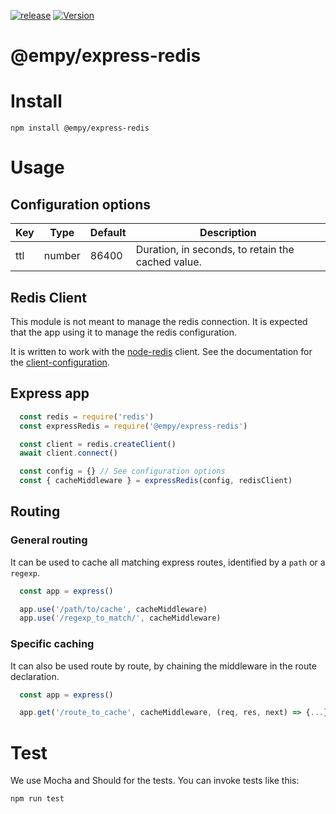 
[![release](https://github.com/dev-aston/express-redis/actions/workflows/release.yml/badge.svg)](https://github.com/dev-aston/express-redis/actions/workflows/release.yml)
[![Version](https://img.shields.io/npm/v/@empy/express-redis.svg)](https://www.npmjs.com/package/@empy/express-redis)

@empy/express-redis
===
# Install

    npm install @empy/express-redis

# Usage

## Configuration options

| Key | Type | Default | Description
| --- | --- | --- | --- |
| ttl | number | 86400 | Duration, in seconds, to retain the cached value.

## Redis Client

This module is not meant to manage the redis connection. It is expected that the app using it to manage the redis configuration.

It is written to work with the [node-redis](https://github.com/redis/node-redis) client. See the documentation for the [client-configuration](https://github.com/redis/node-redis/blob/HEAD/docs/client-configuration.md).

## Express app
```js
  const redis = require('redis')
  const expressRedis = require('@empy/express-redis')

  const client = redis.createClient()
  await client.connect()

  const config = {} // See configuration options
  const { cacheMiddleware } = expressRedis(config, redisClient)

```

## Routing

### General routing

It can be used to cache all matching express routes, identified by a `path` or a `regexp`.

```js
  const app = express()

  app.use('/path/to/cache', cacheMiddleware)
  app.use('/regexp_to_match/', cacheMiddleware)
```

### Specific caching

It can also be used route by route, by chaining the middleware in the route declaration.

```js
  const app = express()

  app.get('/route_to_cache', cacheMiddleware, (req, res, next) => {...})
```

# Test

We use Mocha and Should for the tests. You can invoke tests like this:

    npm run test
